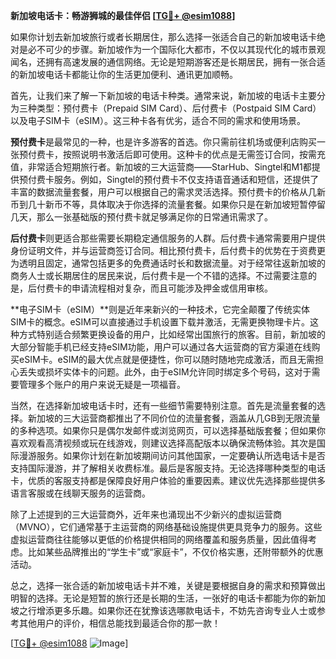 **新加坡电话卡：畅游狮城的最佳伴侣 [[TG💪+ @esim1088](https://t.me/s/esim1088)]**

如果你计划去新加坡旅行或者长期居住，那么选择一张适合自己的新加坡电话卡绝对是必不可少的步骤。新加坡作为一个国际化大都市，不仅以其现代化的城市景观闻名，还拥有高速发展的通信网络。无论是短期游客还是长期居民，拥有一张合适的新加坡电话卡都能让你的生活更加便利、通讯更加顺畅。

首先，让我们来了解一下新加坡的电话卡种类。通常来说，新加坡的电话卡主要分为三种类型：预付费卡（Prepaid SIM Card）、后付费卡（Postpaid SIM Card）以及电子SIM卡（eSIM）。这三种卡各有优劣，适合不同的需求和使用场景。

**预付费卡**是最常见的一种，也是许多游客的首选。你只需前往机场或便利店购买一张预付费卡，按照说明书激活后即可使用。这种卡的优点是无需签订合同，按需充值，非常适合短期旅行者。新加坡的三大运营商——StarHub、Singtel和M1都提供预付费卡服务。例如，Singtel的预付费卡不仅支持语音通话和短信，还提供了丰富的数据流量套餐，用户可以根据自己的需求灵活选择。预付费卡的价格从几新币到几十新币不等，具体取决于你选择的流量套餐。如果你只是在新加坡短暂停留几天，那么一张基础版的预付费卡就足够满足你的日常通讯需求了。

**后付费卡**则更适合那些需要长期稳定通信服务的人群。后付费卡通常需要用户提供身份证明文件，并与运营商签订合同。相比预付费卡，后付费卡的优势在于资费更为透明且固定，通常包括更多的免费通话时长和数据流量。对于经常往返新加坡的商务人士或长期居住的居民来说，后付费卡是一个不错的选择。不过需要注意的是，后付费卡的申请流程相对复杂，而且可能涉及押金或信用审核。

**电子SIM卡（eSIM）**则是近年来新兴的一种技术，它完全颠覆了传统实体SIM卡的概念。eSIM可以直接通过手机设置下载并激活，无需更换物理卡片。这种方式特别适合频繁更换设备的用户，比如经常出国旅行的旅客。目前，新加坡的大部分智能手机已经支持eSIM功能，用户可以通过各大运营商的官方渠道在线购买eSIM卡。eSIM的最大优点就是便捷性，你可以随时随地完成激活，而且无需担心丢失或损坏实体卡的问题。此外，由于eSIM允许同时绑定多个号码，这对于需要管理多个账户的用户来说无疑是一项福音。

当然，在选择新加坡电话卡时，还有一些细节需要特别注意。首先是流量套餐的选择。新加坡的三大运营商都推出了不同价位的流量套餐，涵盖从几GB到无限流量的多种选项。如果你只是偶尔发邮件或浏览网页，可以选择基础版套餐；但如果你喜欢观看高清视频或玩在线游戏，则建议选择高配版本以确保流畅体验。其次是国际漫游服务。如果你计划在新加坡期间访问其他国家，一定要确认所选电话卡是否支持国际漫游，并了解相关收费标准。最后是客服支持。无论选择哪种类型的电话卡，优质的客服支持都是保障良好用户体验的重要因素。建议优先选择那些提供多语言客服或在线聊天服务的运营商。

除了上述提到的三大运营商外，近年来也涌现出不少新兴的虚拟运营商（MVNO），它们通常基于主运营商的网络基础设施提供更具竞争力的服务。这些虚拟运营商往往能够以更低的价格提供相同的网络覆盖和服务质量，因此值得考虑。比如某些品牌推出的“学生卡”或“家庭卡”，不仅价格实惠，还附带额外的优惠活动。

总之，选择一张合适的新加坡电话卡并不难，关键是要根据自身的需求和预算做出明智的选择。无论是短暂的旅行还是长期的生活，一张好的电话卡都能为你的新加坡之行增添更多乐趣。如果你还在犹豫该选哪款电话卡，不妨先咨询专业人士或参考其他用户的评价，相信总能找到最适合你的那一款！

[[TG💪+ @esim1088](https://t.me/s/esim1088) ![Image](https://i.postimg.cc/4NQfJmqS/Snipaste-2025-05-13-00-14-12.png)]